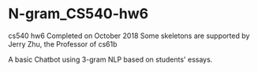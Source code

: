 # N-gram_CS540-hw6

cs540 hw6
Completed on October 2018
Some skeletons are supported by Jerry Zhu, the Professor of cs61b

A basic Chatbot using 3-gram NLP based on students' essays.
